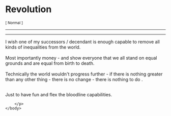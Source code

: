 <!DOCTYPE html>
<html>
    <head>
        <title>Revolution</title>
        <link rel="stylesheet" href="style.css"
    </head>
    <body>
        <div id="heading">
            <h1> Revolution </h1>
            <sub id="blog-category">[ Normal ]</sub>
        </div>
        <hr><hr>
<p id="blog">

I wish one of my successors / decendant is enough capable to remove all kinds of inequalities from the world. <br><br>
Most importantly money - and show everyone that we all stand on equal grounds and are equal from birth to death. <br><br>
Technically the world wouldn't progress further - if there is nothing greater than any other thing - there is no change - there is nothing to do . <br><br>

Just to have fun and flex the bloodline capabilities. 

        </p>
    </body>
</html> 
